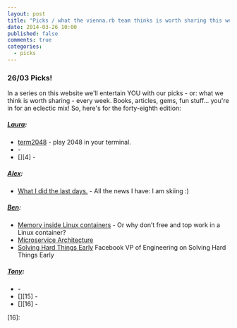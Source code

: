 ```yaml
---
layout: post
title: "Picks / what the vienna.rb team thinks is worth sharing this week"
date: 2014-03-26 10:00
published: false
comments: true
categories:
  - picks
---
```


### 26/03 Picks!

In a series on this website we'll entertain YOU with our picks - or: what we think is worth sharing - every week.
Books, articles, gems, fun stuff... you're in for an eclectic mix! So, here's for the forty-eighth edition:

##### [Laura][1]:
  - [term2048][2] - play 2048 in your terminal.
  - [][3] -
  - [][4] -

##### [Alex][5]:
  - [What I did the last days.][6] - All the news I have: I am skiing :)

##### [Ben][9]:
  - [Memory inside Linux containers][10] - Or why don’t free and top work in a Linux container?
  - [Microservice Architecture][11]
  - [Solving Hard Things Early][12] Facebook VP of Engineering on Solving Hard Things Early

##### [Tony][13]:
  - [][14] -
  - [][15] -
  - [][16] -


[1]: http://www.twitter.com/alicetragedy
[2]: https://github.com/bfontaine/term2048
[3]:
[4]:
[5]: http://www.twitter.com/alexandertacho
[6]: https://twitter.com/alexandertacho/status/448873171174051840/photo/1
[7]:
[8]:
[9]: http://www.twitter.com/beanieboi
[10]: http://fabiokung.com/2014/03/13/memory-inside-linux-containers/
[11]: http://martinfowler.com/articles/microservices.html
[12]: http://firstround.com/article/Facebook-VP-of-Engineering-on-Solving-Hard-Things-Early
[13]: http://www.twitter.com/tony_xpro
[14]:
[15]:
[16]:
